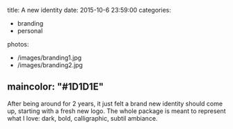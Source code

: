 title: A new identity
date: 2015-10-6 23:59:00
categories:
- branding
- personal

photos:
- /images/branding1.jpg
- /images/branding2.jpg

maincolor: "#1D1D1E"
---

After being around for 2 years, it just felt a brand new identity should come up, starting with a fresh new logo. The whole package is meant to represent what I love: dark, bold, calligraphic, subtil ambiance.
